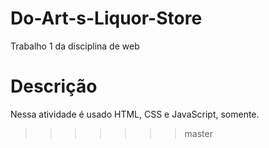 # Do-Art-s-Liquor-Store
Trabalho 1 da disciplina de web

# Descrição
Nessa atividade é usado HTML, CSS e JavaScript, somente.
>>>>>>> master
